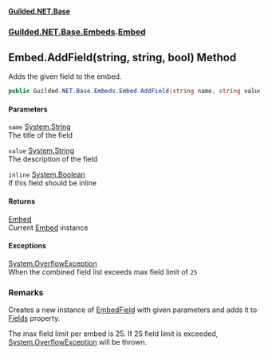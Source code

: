 
#### [Guilded.NET.Base](Guilded_NET_Base 'Guilded_NET_Base')
### [Guilded.NET.Base.Embeds](Guilded_NET_Base#Guilded_NET_Base_Embeds 'Guilded.NET.Base.Embeds').[Embed](Embed 'Guilded.NET.Base.Embeds.Embed')
## Embed.AddField(string, string, bool) Method
Adds the given field to the embed.  
```csharp
public Guilded.NET.Base.Embeds.Embed AddField(string name, string value, bool inline=false);
```

#### Parameters
<a name='Guilded_NET_Base_Embeds_Embed_AddField(string_string_bool)_name'></a>
`name` [System.String](https://docs.microsoft.com/en-us/dotnet/api/System.String 'System.String')  
The title of the field
  
<a name='Guilded_NET_Base_Embeds_Embed_AddField(string_string_bool)_value'></a>
`value` [System.String](https://docs.microsoft.com/en-us/dotnet/api/System.String 'System.String')  
The description of the field
  
<a name='Guilded_NET_Base_Embeds_Embed_AddField(string_string_bool)_inline'></a>
`inline` [System.Boolean](https://docs.microsoft.com/en-us/dotnet/api/System.Boolean 'System.Boolean')  
If this field should be inline
  

#### Returns
[Embed](Embed 'Guilded.NET.Base.Embeds.Embed')  
Current [Embed](Embed 'Guilded.NET.Base.Embeds.Embed') instance

#### Exceptions
[System.OverflowException](https://docs.microsoft.com/en-us/dotnet/api/System.OverflowException 'System.OverflowException')  
When the combined field list exceeds max field limit of `25`
### Remarks
Creates a new instance of [EmbedField](EmbedField 'Guilded.NET.Base.Embeds.EmbedField') with given parameters and adds it to [Fields](Embed_Fields 'Guilded.NET.Base.Embeds.Embed.Fields') property.



The max field limit per embed is 25. If 25 field limit is exceeded, [System.OverflowException](https://docs.microsoft.com/en-us/dotnet/api/System.OverflowException 'System.OverflowException') will be thrown.
